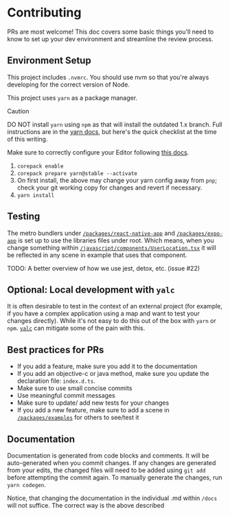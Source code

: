 # Contributing

PRs are most welcome! This doc covers some basic things you'll need to know to set up
your dev environment and streamline the review process.

## Environment Setup

This project includes `.nvmrc`. You should use nvm so that you're always developing for the correct
version of Node.

This project uses `yarn` as a package manager.

> [!CAUTION]
> DO NOT install `yarn` using `npm` as that will install the outdated 1.x branch. Full instructions are in
> the [yarn docs](https://yarnpkg.com/getting-started/install), but here's the quick checklist at the time of this
> writing.

Make sure to correctly configure your Editor following [this docs](https://yarnpkg.com/getting-started/editor-sdks).

1. `corepack enable`
2. `corepack prepare yarn@stable --activate`
3. On first install, the above may change your yarn config away from `pnp`; check your git working copy for changes and
   revert if necessary.
4. `yarn install`

## Testing

The metro bundlers under [`/packages/react-native-app`](/packages/react-native-app) and [
`/packages/expo-app`](/packages/expo-app) is set up to use the libraries files under root.
Which means, when you change something within [
`/javascript/components/UserLocation.tsx`](/javascript/components/UserLocation.tsx)
it will be reflected in any scene in example that uses that component.

TODO: A better overview of how we use jest, detox, etc. (issue #22)

## Optional: Local development with `yalc`

It is often desirable to test in the context of an external project (for example,
if you have a complex application using a map and want to test your changes directly).
While it's not easy to do this out of the box with `yarn` or `npm`.
[`yalc`](https://www.viget.com/articles/how-to-use-local-unpublished-node-packages-as-project-dependencies/)
can mitigate some of the pain with this.

## Best practices for PRs

- If you add a feature, make sure you add it to the documentation
- If you add an objective-c or java method, make sure you update the declaration file: `index.d.ts`.
- Make sure to use small concise commits
- Use meaningful commit messages
- Make sure to update/ add new tests for your changes
- If you add a new feature, make sure to add a scene in [`/packages/examples`](/packages/examples) for others to
  see/test it

## Documentation

Documentation is generated from code blocks and comments. It will be auto-generated when you commit changes. If any
changes are generated from your edits, the changed files will need to be added using `git add` before attempting the
commit again. To manually generate the changes, run `yarn codegen`.

Notice, that changing the documentation in the individual <COMPONENT>.md within `/docs` will not suffice. The correct
way is the above described
